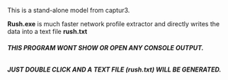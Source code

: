 This is a stand-alone model from captur3.



**Rush.exe** is much faster network profile extractor and directly writes the data into a text file **rush.txt**



###### **THIS PROGRAM WONT SHOW OR OPEN ANY CONSOLE OUTPUT.** 

###### **JUST DOUBLE CLICK AND A TEXT FILE (rush.txt) WILL BE GENERATED.**



###### 

###### 

